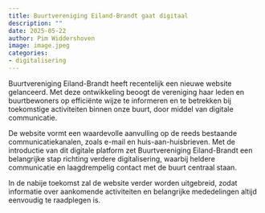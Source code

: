 ```yaml
---
title: Buurtvereniging Eiland-Brandt gaat digitaal
description: ""
date: 2025-05-22
author: Pim Widdershoven
image: image.jpeg
categories:
- digitalisering
---
```


Buurtvereniging Eiland-Brandt heeft recentelijk een nieuwe website gelanceerd. Met deze ontwikkeling beoogt de vereniging haar leden en buurtbewoners op efficiënte wijze te informeren en te betrekken bij toekomstige activiteiten binnen onze buurt, door middel van digitale communicatie.

De website vormt een waardevolle aanvulling op de reeds bestaande communicatiekanalen, zoals e-mail en huis-aan-huisbrieven. Met de introductie van dit digitale platform zet Buurtvereniging Eiland-Brandt een belangrijke stap richting verdere digitalisering, waarbij heldere communicatie en laagdrempelig contact met de buurt centraal staan.

In de nabije toekomst zal de website verder worden uitgebreid, zodat informatie over aankomende activiteiten en belangrijke mededelingen altijd eenvoudig te raadplegen is.